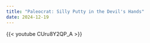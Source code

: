 ```yaml
---
title: "Paleocrat: Silly Putty in the Devil's Hands"
date: 2024-12-19
---
```


{{< youtube CUru8Y2QP_A >}}
